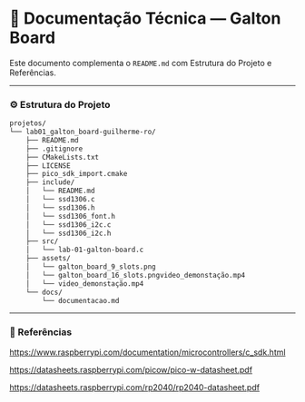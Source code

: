 # 📄 Documentação Técnica — Galton Board

Este documento complementa o `README.md` com Estrutura do Projeto e Referências.

---

### ⚙️ Estrutura do Projeto

```bash
projetos/
└── lab01_galton_board-guilherme-ro/
    ├── README.md
    ├── .gitignore
    ├── CMakeLists.txt
    ├── LICENSE
    ├── pico_sdk_import.cmake
    ├── include/
    │   └── README.md
    │   └── ssd1306.c
    │   └── ssd1306.h
    │   └── ssd1306_font.h
    │   └── ssd1306_i2c.c
    │   └── ssd1306_i2c.h
    ├── src/
    │   └── lab-01-galton-board.c
    ├── assets/
    │   └── galton_board_9_slots.png
    │   └── galton_board_16_slots.pngvideo_demonstação.mp4
    │   └── video_demonstação.mp4
    └── docs/
        └── documentacao.md
```

---

### 🧩 Referências

https://www.raspberrypi.com/documentation/microcontrollers/c_sdk.html

https://datasheets.raspberrypi.com/picow/pico-w-datasheet.pdf

https://datasheets.raspberrypi.com/rp2040/rp2040-datasheet.pdf
